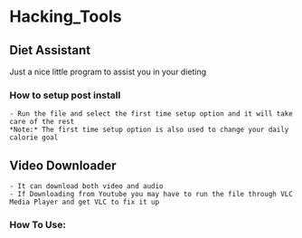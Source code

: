 # Hacking_Tools

## Diet Assistant
Just a nice little program to assist you in your dieting

### How to setup post install
    - Run the file and select the first time setup option and it will take care of the rest
    *Note:* The first time setup option is also used to change your daily calorie goal

## Video Downloader
    - It can download both video and audio
    - If Downloading from Youtube you may have to run the file through VLC Media Player and get VLC to fix it up
### How To Use:
